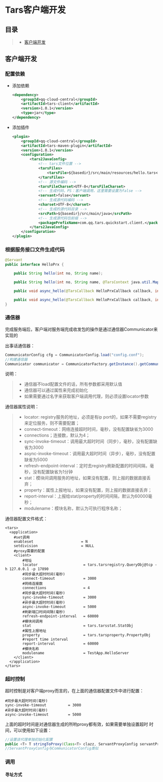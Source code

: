 # Tars客户端开发

## 目录

> * [客户端开发](#chapter1)

## 客户端开发 <a id="chapter1"></a>

### 配置依赖

- 添加依赖

  ```xml
  <dependency>
      <groupId>qq-cloud-central</groupId>
      <artifactId>tars-client</artifactId>
      <version>1.0.1</version>
      <type>jar</type>
  </dependency>
  ```

- 添加插件

  ```xml
  <plugin>
      <groupId>qq-cloud-central</groupId>
      <artifactId>tars-maven-plugin</artifactId>
      <version>1.0.1</version>
      <configuration>
          <tars2JavaConfig>
              <!-- tars文件位置 -->
              <tarsFiles>
                  <tarsFile>${basedir}/src/main/resources/hello.tars</tarsFile>
              </tarsFiles>
              <!-- 源文件编码 -->
              <tarsFileCharset>UTF-8</tarsFileCharset>
              <!-- 生成代码，PS：客户端调用，这里需要设置为false -->
              <servant>false</servant>
              <!-- 生成源代码编码 -->
              <charset>UTF-8</charset>
              <!-- 生成的源代码目录 -->
              <srcPath>${basedir}/src/main/java</srcPath>
              <!-- 生成源代码包前缀 -->
              <packagePrefixName>com.qq.tars.quickstart.client.</packagePrefixName>
          </tars2JavaConfig>
      </configuration>
  </plugin>
  ```

### 根据服务接口文件生成代码

```java
@Servant
public interface HelloPrx {

    public String hello(int no, String name);

    public String hello(int no, String name, @TarsContext java.util.Map<String, String> ctx);

    public void async_hello(@TarsCallback HelloPrxCallback callback, int no, String name);

    public void async_hello(@TarsCallback HelloPrxCallback callback, int no, String name, @TarsContext java.util.Map<String, String> ctx);
}
```

### 通信器

完成服务端后，客户端对服务端完成收发包的操作是通过通信器Communicator来实现的

出事话通信器：

```java
CommunicatorConfig cfg = CommunicatorConfig.load("config.conf");
//构建通信器
Communicator communicator = CommunicatorFactory.getInstance().getCommunicator(cfg);
```

说明：

> * 通信器不load配置文件的话，所有参数都采用默认值
> * 通信器可以通过属性来完成初始化
> * 如果需要通过名字来获取客户端调用代理，则必须设置locator参数

通信器属性说明：

> * locator: registry服务的地址，必须是有ip port的，如果不需要registry来定位服务，则不需要配置；
> * connect-timeout：网络连接超时时间，毫秒，没有配置缺省为3000
> * connections；连接数，默认为4；
> * sync-invoke-timeout：调用最大超时时间（同步），毫秒，没有配置缺省为3000
> * async-invoke-timeout：调用最大超时时间（异步），毫秒，没有配置缺省为5000
> * refresh-endpoint-interval：定时去registry刷新配置的时间间隔，毫秒，没有配置缺省为1分钟
> * stat：模块间调用服务的地址，如果没有配置，则上报的数据直接丢弃；
> * property：属性上报地址，如果没有配置，则上报的数据直接丢弃；
> * report-interval：上报给stat/property的时间间隔，默认为60000毫秒；
> * modulename：模块名称，默认为可执行程序名称；

通信器配置文件格式：

```
<tars>
  <application>
	#set调用
	enableset                      = N
	setdivision                    = NULL 
    #proxy需要的配置
    <client>
        #地址
        locator                     = tars.tarsregistry.QueryObj@tcp -h 127.0.0.1 -p 17890
        #同步最大超时时间(毫秒)
        connect-timeout             = 3000
        #网络连接数
        connections                 = 4
        #同步最大超时时间(毫秒)
        sync-invoke-timeout         = 3000
        #异步最大超时时间(毫秒)
        async-invoke-timeout        = 5000
        #刷新端口时间间隔(毫秒)
        refresh-endpoint-interval   = 60000
        #模块间调用
        stat                        = tars.tarsstat.StatObj
        #属性上报地址
        property                    = tars.tarsproperty.PropertyObj
        #report time interval
        report-interval             = 60000
        #模块名称
        modulename                  = TestApp.HelloServer
    </client>
  </application>
</tars>
```

### 超时控制

超时控制是对客户端proxy而言的，在上面的通信器配置文件中进行配置：

```
#同步最大超时时间(毫秒)
sync-invoke-timeout          = 3000
#异步最大超时时间(毫秒)
async-invoke-timeout         = 5000
```

上面的超时时间是对通信器生成的所哟proxy都有效，如果需要单独设置超时 时间，可以使用如下设置：

```java
//设置该代理单独初始化配置
public <T> T stringToProxy(Class<T> clazz, ServantProxyConfig servantProxyConfig)；
//ServantProxyConfig与CommunicatorConfig类似
```

### 调用

#### 寻址方式

